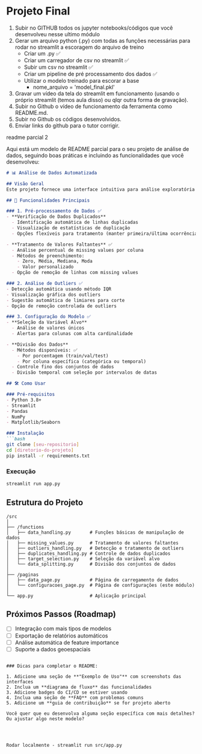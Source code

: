 # Projeto Final

1. Subir no GITHUB todos os jupyter notebooks/códigos que você desenvolveu nesse ultimo módulo
1. Gerar um arquivo python (.py) com todas as funções necessárias para rodar no streamlit a escoragem do arquivo de treino
    - Criar um .py ✅
    - Criar um carregador de csv no streamlit ✅
    - Subir um csv no streamlit ✅
    - Criar um pipeline de pré processamento dos dados ✅
    - Utilizar o modelo treinado para escorar a base 
        - nome_arquivo = 'model_final.pkl'
1. Gravar um vídeo da tela do streamlit em funcionamento (usando o próprio streamlit (temos aula disso) ou qlqr outra forma de gravação).
1. Subir no Github o vídeo de funcionamento da ferramenta como README.md.
1. Subir no Github os códigos desenvolvidos. 
1. Enviar links do github para o tutor corrigir.



readme parcial 2

Aqui está um modelo de README parcial para o seu projeto de análise de dados, seguindo boas práticas e incluindo as funcionalidades que você desenvolveu:

```markdown
# 📊 Análise de Dados Automatizada

## Visão Geral
Este projeto fornece uma interface intuitiva para análise exploratória de dados, tratamento de dados faltantes, detecção de outliers e preparação de datasets para modelagem.

## 🔧 Funcionalidades Principais

### 1. Pré-processamento de Dados ✅
- **Verificação de Dados Duplicados**
  - Identificação automática de linhas duplicadas
  - Visualização de estatísticas de duplicação
  - Opções flexíveis para tratamento (manter primeira/última ocorrência ou remover todas)

- **Tratamento de Valores Faltantes** ✅
  - Análise percentual de missing values por coluna
  - Métodos de preenchimento:
    - Zero, Média, Mediana, Moda
    - Valor personalizado
  - Opção de remoção de linhas com missing values

### 2. Análise de Outliers ✅
- Detecção automática usando método IQR
- Visualização gráfica dos outliers
- Sugestão automática de limiares para corte
- Opção de remoção controlada de outliers

### 3. Configuração do Modelo ✅
- **Seleção da Variável Alvo**
  - Análise de valores únicos
  - Alertas para colunas com alta cardinalidade

- **Divisão dos Dados**
  - Métodos disponíveis: ✅
    - Por porcentagem (train/val/test)
    - Por coluna específica (categórica ou temporal)
  - Controle fino dos conjuntos de dados
  - Divisão temporal com seleção por intervalos de datas

## 🛠️ Como Usar

### Pré-requisitos
- Python 3.8+
- Streamlit
- Pandas
- NumPy
- Matplotlib/Seaborn

### Instalação
```bash
git clone [seu-repositorio]
cd [diretorio-do-projeto]
pip install -r requirements.txt
```

### Execução
```bash
streamlit run app.py
```

## Estrutura do Projeto
```
/src
│
├── /functions
│   ├── data_handling.py       # Funções básicas de manipulação de dados
│   ├── missing_values.py      # Tratamento de valores faltantes  
│   ├── outliers_handling.py   # Detecção e tratamento de outliers
│   ├── duplicates_handling.py # Controle de dados duplicados
│   ├── target_selection.py    # Seleção da variável alvo
│   └── data_splitting.py      # Divisão dos conjuntos de dados
│
├── /paginas
│   ├── data_page.py           # Página de carregamento de dados
│   └── configuracoes_page.py  # Página de configurações (este módulo)
│
└── app.py                     # Aplicação principal
```

## Próximos Passos (Roadmap)
- [ ] Integração com mais tipos de modelos
- [ ] Exportação de relatórios automáticos
- [ ] Análise automática de feature importance
- [ ] Suporte a dados geoespaciais
```

### Dicas para completar o README:

1. Adicione uma seção de **"Exemplo de Uso"** com screenshots das interfaces
2. Inclua um **diagrama de fluxo** das funcionalidades
3. Adicione badges do CI/CD se estiver usando
4. Inclua uma seção de **FAQ** com problemas comuns
5. Adicione um **guia de contribuição** se for projeto aberto

Você quer que eu desenvolva alguma seção específica com mais detalhes? Ou ajustar algo neste modelo?




Rodar localmente - streamlit run src/app.py